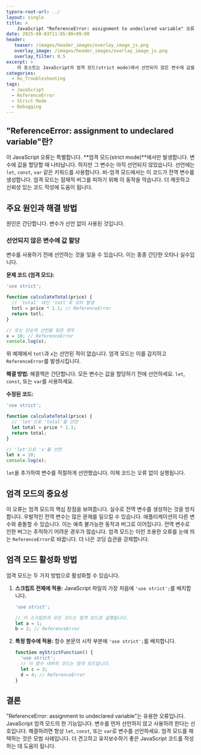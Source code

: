 ```yaml
---
typora-root-url: ../
layout: single
title: >
    JavaScript "ReferenceError: assignment to undeclared variable" 오류 해결 방법
date: 2025-08-03T11:05:00+09:00
header:
   teaser: /images/header_images/overlay_image_js.png
   overlay_image: /images/header_images/overlay_image_js.png
   overlay_filter: 0.5
excerpt: >
    이 포스트는 JavaScript의 엄격 모드(strict mode)에서 선언되지 않은 변수에 값을 할당할 때 발생하는 "ReferenceError: assignment to undeclared variable" 오류를 해결하는 방법을 설명합니다.
categories:
  - ko_Troubleshooting
tags:
  - JavaScript
  - ReferenceError
  - Strict Mode
  - Debugging
---
```


## "ReferenceError: assignment to undeclared variable"란?

이 JavaScript 오류는 특별합니다.
**엄격 모드(strict mode)**에서만 발생합니다.
변수에 값을 할당할 때 나타납니다.
하지만 그 변수는 아직 선언되지 않았습니다.
선언에는 `let`, `const`, `var` 같은 키워드를 사용합니다.
비-엄격 모드에서는 이 코드가 전역 변수를 생성합니다.
엄격 모드는 잠재적 버그를 피하기 위해 이 동작을 막습니다.
더 깨끗하고 신뢰성 있는 코드 작성에 도움이 됩니다.

## 주요 원인과 해결 방법

원인은 간단합니다. 변수가 선언 없이 사용된 것입니다.

### 선언되지 않은 변수에 값 할당

변수를 사용하기 전에 선언하는 것을 잊을 수 있습니다.
이는 종종 간단한 오타나 실수입니다.

**문제 코드 (엄격 모드):**
```javascript
'use strict';

function calculateTotal(price) {
  // 'total' 대신 'totl'로 오타 발생
  totl = price * 1.1; // ReferenceError
  return totl;
}

// 또는 단순히 선언을 잊은 경우
x = 10; // ReferenceError
console.log(x);
```

위 예제에서 `totl`과 `x`는 선언된 적이 없습니다.
엄격 모드는 이를 감지하고 `ReferenceError`를 발생시킵니다.

**해결 방법:**
해결책은 간단합니다.
모든 변수는 값을 할당하기 전에 선언하세요.
`let`, `const`, 또는 `var`를 사용하세요.

**수정된 코드:**
```javascript
'use strict';

function calculateTotal(price) {
  // 'let'으로 'total'을 선언
  let total = price * 1.1;
  return total;
}

// 'let'으로 'x'를 선언
let x = 10;
console.log(x);
```
`let`을 추가하여 변수를 적절하게 선언했습니다.
이제 코드는 오류 없이 실행됩니다.

## 엄격 모드의 중요성

이 오류는 엄격 모드의 핵심 장점을 보여줍니다.
실수로 전역 변수를 생성하는 것을 방지합니다.
우발적인 전역 변수는 많은 문제를 일으킬 수 있습니다.
애플리케이션의 다른 변수와 충돌할 수 있습니다.
이는 예측 불가능한 동작과 버그로 이어집니다.
전역 변수로 인한 버그는 추적하기 어려운 경우가 많습니다.
엄격 모드는 이런 조용한 오류를 눈에 띄는 `ReferenceError`로 바꿉니다.
더 나은 코딩 습관을 강제합니다.

## 엄격 모드 활성화 방법

엄격 모드는 두 가지 방법으로 활성화할 수 있습니다.

1.  **스크립트 전체에 적용:**
    JavaScript 파일의 가장 처음에 `'use strict';`를 배치합니다.

    ```javascript
    'use strict';

    // 이 스크립트의 모든 코드는 엄격 모드로 실행됩니다.
    let a = 1;
    b = 2; // ReferenceError
    ```

2.  **특정 함수에 적용:**
    함수 본문의 시작 부분에 `'use strict';`를 배치합니다.

    ```javascript
    function myStrictFunction() {
      'use strict';
      // 이 함수 내부의 코드는 엄격 모드입니다.
      let c = 3;
      d = 4; // ReferenceError
    }
    ```

## 결론

"ReferenceError: assignment to undeclared variable"는 유용한 오류입니다.
JavaScript 엄격 모드의 한 기능입니다.
변수를 먼저 선언하지 않고 사용하려 한다는 신호입니다.
해결하려면 항상 `let`, `const`, 또는 `var`로 변수를 선언하세요.
엄격 모드를 채택하는 것은 모범 사례입니다.
더 견고하고 유지보수하기 좋은 JavaScript 코드를 작성하는 데 도움이 됩니다.
